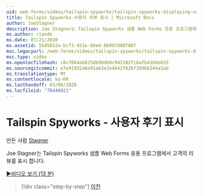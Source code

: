 ```yaml
---
uid: web-forms/videos/tailspin-spyworks/tailspin-spyworks-displaying-user-reviews
title: Tailspin Spyworks-사용자 리뷰 표시 | Microsoft Docs
author: JoeStagner
description: Joe Stagner는 Tailspin Spyworks 샘플 Web Forms 응용 프로그램에서 고객의 리뷰를 표시 합니다.
ms.author: riande
ms.date: 07/21/2010
ms.assetid: 55d5652a-bcf3-451e-89e4-8b907d88708f
msc.legacyurl: /web-forms/videos/tailspin-spyworks/tailspin-spyworks-displaying-user-reviews
msc.type: video
ms.openlocfilehash: c8c7864a6825db99db9c942102fc6afb41b0e655
ms.sourcegitcommit: e7e91932a6e91a63e2e46417626f39d6b244a3ab
ms.translationtype: MT
ms.contentlocale: ko-KR
ms.lasthandoff: 03/06/2020
ms.locfileid: "78440921"
---
```

# <a name="tailspin-spyworks---displaying-user-reviews"></a>Tailspin Spyworks - 사용자 후기 표시

만든 사람 [Stagner](https://github.com/JoeStagner)

Joe Stagner는 Tailspin Spyworks 샘플 Web Forms 응용 프로그램에서 고객의 리뷰를 표시 합니다.

[&#9654;비디오 보기 (13 분)](https://channel9.msdn.com/Blogs/ASP-NET-Site-Videos/tailspin-spyworks-displaying-user-reviews)

> [!div class="step-by-step"]
> [이전](tailspin-spyworks-adding-user-product-reviews.md)
